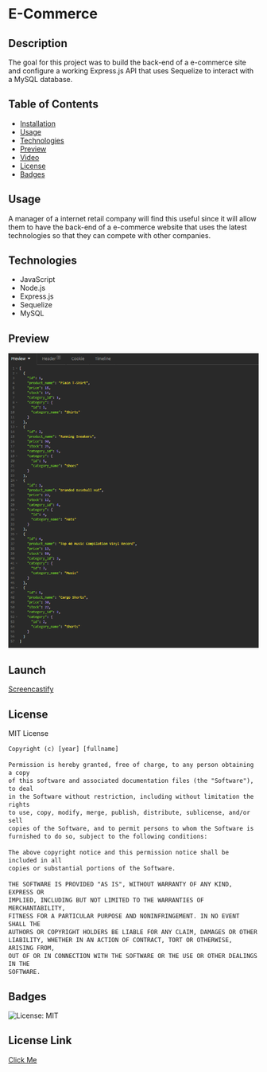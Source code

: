 # E-Commerce

  ## Description
  The goal for this project was to build the back-end of a e-commerce site and configure a working Express.js API that uses Sequelize to interact with a MySQL database. 
  
  ## Table of Contents
  - [Installation](#installation)
  - [Usage](#usage)
  - [Technologies](#technologies)
  - [Preview](#preview)
  - [Video](#video)
  - [License](#license)
  - [Badges](#badges)

  ## Usage
  A manager of a internet retail company will find this useful since it will allow them to have the back-end of a e-commerce website that uses the latest technologies so that they can compete with other companies. 
  
  ## Technologies
  - JavaScript 
  - Node.js 
  - Express.js 
  - Sequelize 
  - MySQL
  
  ## Preview
  ![Img](/images/preview.PNG)
  
  ## Launch
  [Screencastify](https://watch.screencastify.com/v/2zOibWiSqeXpNpLROF9F) 
  
  ## License
  MIT License

    Copyright (c) [year] [fullname]
    
    Permission is hereby granted, free of charge, to any person obtaining a copy
    of this software and associated documentation files (the "Software"), to deal
    in the Software without restriction, including without limitation the rights
    to use, copy, modify, merge, publish, distribute, sublicense, and/or sell
    copies of the Software, and to permit persons to whom the Software is
    furnished to do so, subject to the following conditions:
    
    The above copyright notice and this permission notice shall be included in all
    copies or substantial portions of the Software.
    
    THE SOFTWARE IS PROVIDED "AS IS", WITHOUT WARRANTY OF ANY KIND, EXPRESS OR
    IMPLIED, INCLUDING BUT NOT LIMITED TO THE WARRANTIES OF MERCHANTABILITY,
    FITNESS FOR A PARTICULAR PURPOSE AND NONINFRINGEMENT. IN NO EVENT SHALL THE
    AUTHORS OR COPYRIGHT HOLDERS BE LIABLE FOR ANY CLAIM, DAMAGES OR OTHER
    LIABILITY, WHETHER IN AN ACTION OF CONTRACT, TORT OR OTHERWISE, ARISING FROM,
    OUT OF OR IN CONNECTION WITH THE SOFTWARE OR THE USE OR OTHER DEALINGS IN THE
    SOFTWARE.
  
  ## Badges
  ![License: MIT](https://img.shields.io/badge/License-MIT-yellow.svg)
  
  ## License Link
  [Click Me](https://opensource.org/licenses/MIT) 